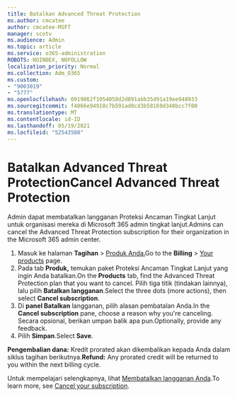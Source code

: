 ```yaml
---
title: Batalkan Advanced Threat Protection
ms.author: cmcatee
author: cmcatee-MSFT
manager: scotv
ms.audience: Admin
ms.topic: article
ms.service: o365-administration
ROBOTS: NOINDEX, NOFOLLOW
localization_priority: Normal
ms.collection: Adm_O365
ms.custom:
- "9003019"
- "5777"
ms.openlocfilehash: 0919862f1954058d2d891abb35d91a19ee948933
ms.sourcegitcommit: f4866e94918c7b591ad0cd3b58169d340bcc7f00
ms.translationtype: MT
ms.contentlocale: id-ID
ms.lasthandoff: 05/19/2021
ms.locfileid: "52543508"
---
```

# <a name="cancel-advanced-threat-protection"></a><span data-ttu-id="610ff-102">Batalkan Advanced Threat Protection</span><span class="sxs-lookup"><span data-stu-id="610ff-102">Cancel Advanced Threat Protection</span></span>

<span data-ttu-id="610ff-103">Admin dapat membatalkan langganan Proteksi Ancaman Tingkat Lanjut untuk organisasi mereka di Microsoft 365 admin tingkat lanjut.</span><span class="sxs-lookup"><span data-stu-id="610ff-103">Admins can cancel the Advanced Threat Protection subscription for their organization in the Microsoft 365 admin center.</span></span>

1. <span data-ttu-id="610ff-104">Masuk ke halaman **Tagihan**  >  [Produk Anda.](https://go.microsoft.com/fwlink/p/?linkid=842054)</span><span class="sxs-lookup"><span data-stu-id="610ff-104">Go to the  **Billing** > [Your products](https://go.microsoft.com/fwlink/p/?linkid=842054) page.</span></span>
2. <span data-ttu-id="610ff-105">Pada tab **Produk,** temukan paket Proteksi Ancaman Tingkat Lanjut yang ingin Anda batalkan.</span><span class="sxs-lookup"><span data-stu-id="610ff-105">On the **Products** tab, find the Advanced Threat Protection plan that you want to cancel.</span></span> <span data-ttu-id="610ff-106">Pilih tiga titik (tindakan lainnya), lalu pilih **Batalkan langganan**.</span><span class="sxs-lookup"><span data-stu-id="610ff-106">Select the three dots (more actions), then select **Cancel subscription**.</span></span>
3. <span data-ttu-id="610ff-107">Di **panel Batalkan** langganan, pilih alasan pembatalan Anda.</span><span class="sxs-lookup"><span data-stu-id="610ff-107">In the **Cancel subscription** pane, choose a reason why you're canceling.</span></span> <span data-ttu-id="610ff-108">Secara opsional, berikan umpan balik apa pun.</span><span class="sxs-lookup"><span data-stu-id="610ff-108">Optionally, provide any feedback.</span></span>
4. <span data-ttu-id="610ff-109">Pilih **Simpan**.</span><span class="sxs-lookup"><span data-stu-id="610ff-109">Select **Save**.</span></span>

<span data-ttu-id="610ff-110">**Pengembalian dana:** Kredit prorated akan dikembalikan kepada Anda dalam siklus tagihan berikutnya.</span><span class="sxs-lookup"><span data-stu-id="610ff-110">**Refund:** Any prorated credit will be returned to you within the next billing cycle.</span></span>

<span data-ttu-id="610ff-111">Untuk mempelajari selengkapnya, lihat [Membatalkan langganan Anda](/microsoft-365/commerce/subscriptions/cancel-your-subscription).</span><span class="sxs-lookup"><span data-stu-id="610ff-111">To learn more, see [Cancel your subscription](/microsoft-365/commerce/subscriptions/cancel-your-subscription).</span></span>